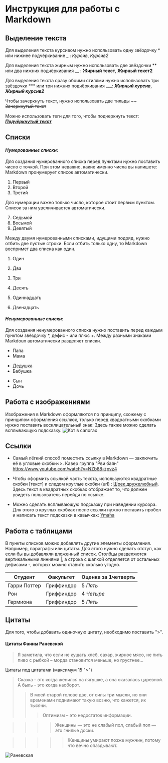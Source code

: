 # Инструкция для работы с Markdown

## Выделение текста
Для выделения текста курсивом нужно использовать одну звёздочку * или нижнее подчёркивание _ :
*Курсив*, _Курсив2_

Для выделения текста жирным нужно использовать две звёздочки ** или два нижних подчёркивания __ :
**Жирный текст**, __Жирный текст2__

Для выделения текста сразу обоими стилями нужно использовать три звёздочки *** или три нижних подчёркивания ___:
***Жирный курсив***, ___Жирный курсив2___

Чтобы зачеркнуть текст, нужно использовать две тильды ~~
~~Зачеркнутый текст~~

Можно использовать теги для того, чтобы подчеркнуть текст:
<u>***Подчёркнутый текст***</u>

## Списки
#### *Нумерованные списки:*
Для создания нумерованного списка перед пунктами нужно поставить число с точкой. При этом неважно, какие именно числа вы напишете: Markdown пронумерует список автоматически.
1. Первый
1. Второй
1. Третий

Для нумерации важно только число, которое стоит первым пунктом. Список за ним увеличивается автоматически.

7. Седьмой
7. Восьмой
7. Девятый

Между двумя нумерованными списками, идущими подряд, нужно отбить две пустые строки. Если отбить только одну, то Markdown воспримет два списка как один.

1. Один
2. Два
3. Три

10. Десять
11. Одиннадцать
12. Двенадцать

#### *Ненумерованные списки:*

Для создания ненумерованного списка нужно поставить перед каждым пунктом звёздочку *, дефис - или плюс +.
Между разными знаками Markdoun автоматически разделяет списки.

* Папа
* Мама
+ Дедушка
+ Бабушка
- Сын
- Дочь



## Работа с изображениями

Изображения в Markdown оформляются по принципу, схожему с принципом оформления ссылкок, только перед квадратными скобками нужно поставить восклицательный знак: Здесь также можно сделать всплывающую подсказку. ![Кот в сапогах](https://look.com.ua/pic/201210/2560x1600/look.com.ua-51089.jpg "Права на изображение защищены!") 

## Ссылки
- Самый лёгкий способ поместить ссылку в Markdown — заключить её в угловые скобки<>.
Кавер группа "Рви баян" <https://www.youtube.com/watch?v=NZb88-zpvz4>

- Чтобы оформить ссылкой часть текста, используются квадратные скобки [текст] и следом круглые скобки (url) : [Шрек дружелюбный](http://es.web.img3.acsta.net/r_1280_720/medias/nmedia/18/71/56/64/19453059.jpg). Здесь текст в квадратных скобках отображает то, что должен  увидеть пользователь перейдя по ссылке.

- Можно сделать всплывающую подсказку при наведении курсора. Для этого в круглых скобках после ссылки нужно поставить пробел и написать текст подсказки в кавычках: [Ymaha](https://cutewallpaper.org/21/yamaha-r3-wallpaper/Motorcycles-Wallpapers-Yamaha-Yzf-r6-Free-Wallpaper-.jpg  "Посмотреть изображение") 


## Работа с таблицами

В пункты списков можно добавлять другие элементы оформления. Например, параграфы или цитаты. Для этого нужно сделать отступ, как если бы вы добавляли вложенный список.
 Столбцы разделяются вертикальными линиями |, а строка с шапкой отделяется от остальных дефисами -, которых можно ставить сколько угодно.

 |Студент| Факультет |  Оценка за 1четверть |
 |-------|-----------|----------------------|
 | Гарри Поттер    | Гриффиндор  |5 *Пять*  |
 | Рон             | Гриффиндор  |4 *Четыре*|  
 | Гермиона        | Гриффиндор  |5 *Пять*  |

## Цитаты

Для того, чтобы добавить одиночную цитату, необходимо поставить ">".
#### Цитаты Фаины Раневской
> Я заметила, что если не кушать хлеб, сахар, жирное мясо, не пить пиво с рыбкой – морда становится меньше, но грустнее…

Цитаты под цитатами (максимум 15 ">")
> Сказка - это когда женился на лягушке, а она оказалась царевной. А быль - это когда наоборот.
>> В моей старой голове две, от силы три мысли, но они временами поднимают такую возню, что кажется, их тысячи.
>>> Оптимизм – это недостаток информации.

>>>> Женщины — это не слабый пол, слабый пол — это гнилые доски.

>>>>> Женщины умирают позже мужчин, потому что вечно опаздывают.

![Раневская](https://www.soyuz.ru/public/uploads/files/5/7118837/1005x558_20170827123915b7e145938d.jpg)